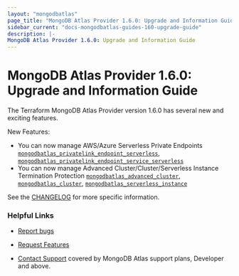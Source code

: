 ```yaml
---
layout: "mongodbatlas"
page_title: "MongoDB Atlas Provider 1.6.0: Upgrade and Information Guide"
sidebar_current: "docs-mongodbatlas-guides-160-upgrade-guide"
description: |-
MongoDB Atlas Provider 1.6.0: Upgrade and Information Guide
---
```


# MongoDB Atlas Provider 1.6.0: Upgrade and Information Guide

The Terraform MongoDB Atlas Provider version 1.6.0 has several new and exciting features.

New Features:
* You can now manage AWS/Azure Serverless Private Endpoints [`mongodbatlas_privatelink_endpoint_serverless`](https://registry.terraform.io/providers/mongodb/mongodbatlas/latest/docs/resources/privatelink_endpoint_serverless), [`mongodbatlas_privatelink_endpoint_service_serverless`](https://registry.terraform.io/providers/mongodb/mongodbatlas/latest/docs/resources/privatelink_endpoint_service_serverless)
* You can now manage Advanced Cluster/Cluster/Serverless Instance Termination Protection [`mongodbatlas_advanced_cluster`](https://registry.terraform.io/providers/mongodb/mongodbatlas/latest/docs/resources/advanced_cluster), [`mongodbatlas_cluster`](https://registry.terraform.io/providers/mongodb/mongodbatlas/latest/docs/resources/cluster), [`mongodbatlas_serverless_instance`](https://registry.terraform.io/providers/mongodb/mongodbatlas/latest/docs/resources/serverless_instance)  


See the [CHANGELOG](https://github.com/mongodb/terraform-provider-mongodbatlas/blob/master/CHANGELOG.md) for more specific information.


### Helpful Links

* [Report bugs](https://github.com/mongodb/terraform-provider-mongodbatlas/issues)

* [Request Features](https://feedback.mongodb.com/forums/924145-atlas?category_id=370723)

* [Contact Support](https://docs.atlas.mongodb.com/support/) covered by MongoDB Atlas support plans, Developer and above.
